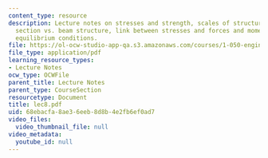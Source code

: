 ```yaml
---
content_type: resource
description: Lecture notes on stresses and strength, scales of structural mechanics,
  section vs. beam structure, link between stresses and forces and moments, and beam
  equilibrium conditions.
file: https://ol-ocw-studio-app-qa.s3.amazonaws.com/courses/1-050-engineering-mechanics-i-fall-2007/68ebacfa8ae36eeb8d8b4e2fb6ef0ad7_lec8.pdf
file_type: application/pdf
learning_resource_types:
- Lecture Notes
ocw_type: OCWFile
parent_title: Lecture Notes
parent_type: CourseSection
resourcetype: Document
title: lec8.pdf
uid: 68ebacfa-8ae3-6eeb-8d8b-4e2fb6ef0ad7
video_files:
  video_thumbnail_file: null
video_metadata:
  youtube_id: null
---
```

